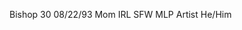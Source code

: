Bishop
30 08/22/93
Mom IRL
SFW MLP Artist
He/Him
<!---
nemovonsilver/nemovonsilver is a ✨ special ✨ repository because its `README.md` (this file) appears on your GitHub profile.
You can click the Preview link to take a look at your changes.
--->
